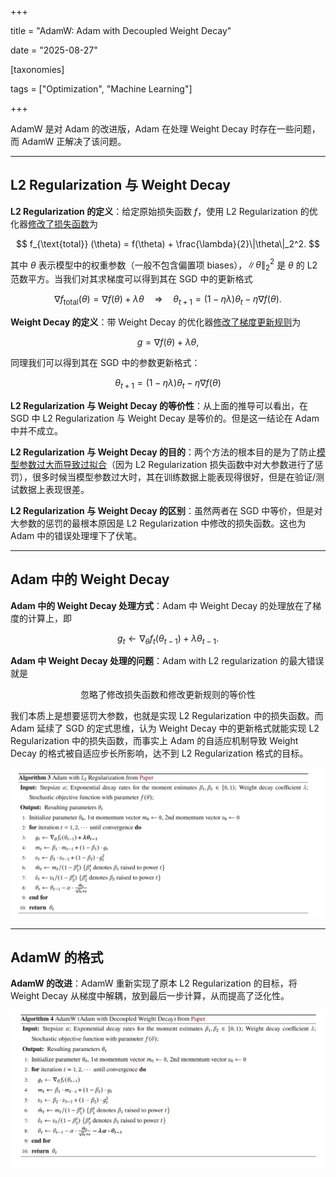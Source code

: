+++

title = "AdamW: Adam with Decoupled Weight Decay"

date = "2025-08-27"

[taxonomies]

tags = ["Optimization", "Machine Learning"]

+++

AdamW 是对 Adam 的改进版，Adam 在处理 Weight Decay 时存在一些问题，而 AdamW 正解决了该问题。

---

## L2 Regularization 与 Weight Decay

**L2 Regularization 的定义**：给定原始损失函数 $f$，使用 L2 Regularization 的优化器<u>修改了损失函数</u>为

$$
f_{\text{total}} (\theta) = f(\theta) + \frac{\lambda}{2}\|\theta\|_2^2.
$$

其中 $\theta$ 表示模型中的权重参数（一般不包含偏置项 biases），$\|\theta\|_2^2$ 是 $\theta$ 的 L2 范数平方。当我们对其求梯度可以得到其在 SGD 中的更新格式

$$
\nabla f_{\text{total}}(\theta)=\nabla f(\theta)+\lambda\theta 
\quad \Rightarrow \quad 
\theta_{t+1}=(1-\eta\lambda)\theta_t-\eta \nabla f(\theta).
$$

**Weight Decay 的定义**：带 Weight Decay 的优化器<u>修改了梯度更新规则</u>为

$$
g = \nabla f(\theta) + \lambda \theta,
$$

同理我们可以得到其在 SGD 中的参数更新格式：

$$
\theta_{t+1}=(1-\eta\lambda)\theta_t-\eta \nabla f(\theta)
$$

**L2 Regularization 与 Weight Decay 的等价性**：从上面的推导可以看出，在 SGD 中 L2 Regularization 与 Weight Decay 是等价的。但是这一结论在 Adam 中并不成立。

**L2 Regularization 与 Weight Decay 的目的**：两个方法的根本目的是为了防止<u>模型参数过大而导致过拟合</u>（因为 L2 Regularization 损失函数中对大参数进行了惩罚），很多时候当模型参数过大时，其在训练数据上能表现得很好，但是在验证/测试数据上表现很差。

**L2 Regularization 与 Weight Decay 的区别**：虽然两者在 SGD 中等价，但是对大参数的惩罚的最根本原因是 L2 Regularization 中修改的损失函数。这也为 Adam 中的错误处理埋下了伏笔。

---

## Adam 中的 Weight Decay

**Adam 中的 Weight Decay 处理方式**：Adam 中 Weight Decay 的处理放在了梯度的计算上，即

$$
g_t \leftarrow \nabla_\theta f_t(\theta_{t-1}) + \lambda \theta_{t-1}.
$$

**Adam 中 Weight Decay 处理的问题**：Adam with L2 regularization 的最大错误就是

$$
\text{忽略了修改损失函数和修改更新规则的等价性}
$$

我们本质上是想要惩罚大参数，也就是实现 L2 Regularization 中的损失函数。而 Adam 延续了 SGD 的定式思维，认为 Weight Decay 中的更新格式就能实现 L2 Regularization 中的损失函数，而事实上 Adam 的自适应机制导致 Weight Decay 的格式被自适应步长所影响，达不到 L2 Regularization 格式的目标。

![image](assets/image-20250827111241-t0nwupm.png)

---

## AdamW 的格式

**AdamW 的改进**：AdamW 重新实现了原本 L2 Regularization 的目标，将 Weight Decay 从梯度中解耦，放到最后一步计算，从而提高了泛化性。

![image](assets/image-20250827114029-328jm7k.png)
